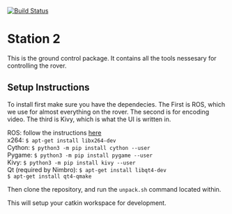 [![Build Status](https://travis-ci.org/UofA-SPEAR/station2.svg?branch=master)](https://travis-ci.org/UofA-SPEAR/station2)
# Station 2
This is the ground control package. It contains all the tools nessesary for
controlling the rover. 


## Setup Instructions
To install first make sure you have the dependecies. The
First is ROS, which we use for almost everything on the rover. The second is for
encoding video. The third is Kivy, which is what the UI is written in.

ROS: follow the instructions
[here](http://wiki.ros.org/kinetic/Installation/Ubuntu)<br>
x264: `$ apt-get install libx264-dev`<br>
Cython: `$ python3 -m pip install cython --user`<br>
Pygame: `$ python3 -m pip install pygame --user`<br>
Kivy: `$ python3 -m pip install kivy --user`<br>
Qt (required by Nimbro): `$ apt-get install libqt4-dev`<br>
    `$ apt-get install qt4-qmake`<br>

Then clone the repository, and run the `unpack.sh` command located within.

This will setup your catkin workspace for development.

